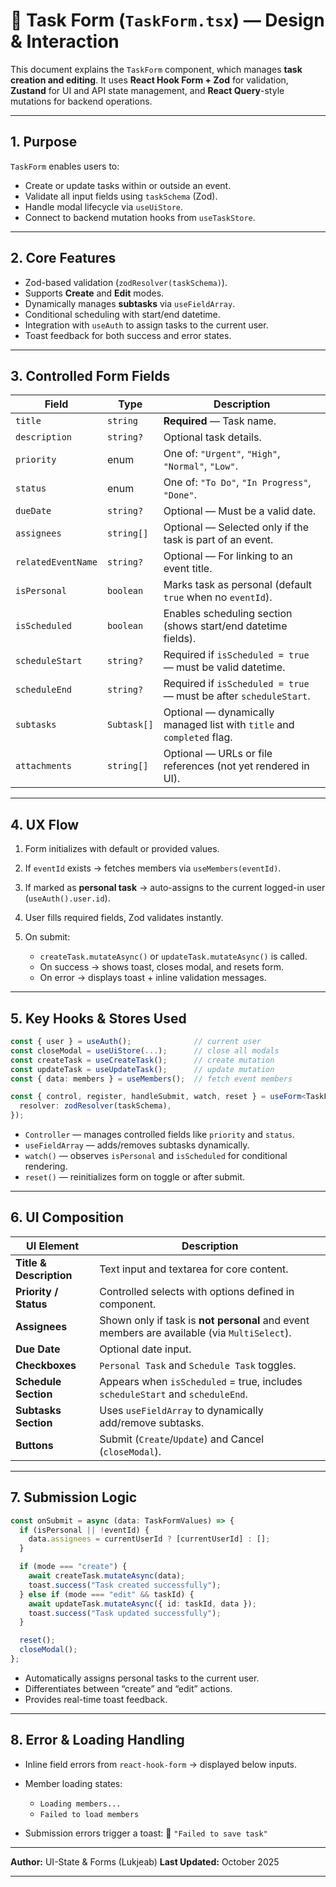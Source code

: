 # 📝 Task Form (`TaskForm.tsx`) — Design & Interaction

This document explains the `TaskForm` component, which manages **task creation and editing**.
It uses **React Hook Form + Zod** for validation, **Zustand** for UI and API state management, and **React Query**-style mutations for backend operations.

---

## 1. Purpose

`TaskForm` enables users to:

* Create or update tasks within or outside an event.
* Validate all input fields using `taskSchema` (Zod).
* Handle modal lifecycle via `useUiStore`.
* Connect to backend mutation hooks from `useTaskStore`.

---

## 2. Core Features

* Zod-based validation (`zodResolver(taskSchema)`).
* Supports **Create** and **Edit** modes.
* Dynamically manages **subtasks** via `useFieldArray`.
* Conditional scheduling with start/end datetime.
* Integration with `useAuth` to assign tasks to the current user.
* Toast feedback for both success and error states.

---

## 3. Controlled Form Fields

| Field              | Type        | Description                                                            |
| ------------------ | ----------- | ---------------------------------------------------------------------- |
| `title`            | `string`    | **Required** — Task name.                                              |
| `description`      | `string?`   | Optional task details.                                                 |
| `priority`         | enum        | One of: `"Urgent"`, `"High"`, `"Normal"`, `"Low"`.                     |
| `status`           | enum        | One of: `"To Do"`, `"In Progress"`, `"Done"`.                          |
| `dueDate`          | `string?`   | Optional — Must be a valid date.                                       |
| `assignees`        | `string[]`  | Optional — Selected only if the task is part of an event.              |
| `relatedEventName` | `string?`   | Optional — For linking to an event title.                              |
| `isPersonal`       | `boolean`   | Marks task as personal (default `true` when no `eventId`).             |
| `isScheduled`      | `boolean`   | Enables scheduling section (shows start/end datetime fields).          |
| `scheduleStart`    | `string?`   | Required if `isScheduled = true` — must be valid datetime.             |
| `scheduleEnd`      | `string?`   | Required if `isScheduled = true` — must be after `scheduleStart`.      |
| `subtasks`         | `Subtask[]` | Optional — dynamically managed list with `title` and `completed` flag. |
| `attachments`      | `string[]`  | Optional — URLs or file references (not yet rendered in UI).           |

---

## 4. UX Flow

1. Form initializes with default or provided values.
2. If `eventId` exists → fetches members via `useMembers(eventId)`.
3. If marked as **personal task** → auto-assigns to the current logged-in user (`useAuth().user.id`).
4. User fills required fields, Zod validates instantly.
5. On submit:

   * `createTask.mutateAsync()` or `updateTask.mutateAsync()` is called.
   * On success → shows toast, closes modal, and resets form.
   * On error → displays toast + inline validation messages.

---

## 5. Key Hooks & Stores Used

```ts
const { user } = useAuth();              // current user
const closeModal = useUiStore(...);      // close all modals
const createTask = useCreateTask();      // create mutation
const updateTask = useUpdateTask();      // update mutation
const { data: members } = useMembers();  // fetch event members

const { control, register, handleSubmit, watch, reset } = useForm<TaskFormValues>({
  resolver: zodResolver(taskSchema),
});
```

* `Controller` — manages controlled fields like `priority` and `status`.
* `useFieldArray` — adds/removes subtasks dynamically.
* `watch()` — observes `isPersonal` and `isScheduled` for conditional rendering.
* `reset()` — reinitializes form on toggle or after submit.

---

## 6. UI Composition

| UI Element              | Description                                                                                 |
| ----------------------- | ------------------------------------------------------------------------------------------- |
| **Title & Description** | Text input and textarea for core content.                                                   |
| **Priority / Status**   | Controlled selects with options defined in component.                                       |
| **Assignees**           | Shown only if task is **not personal** and event members are available (via `MultiSelect`). |
| **Due Date**            | Optional date input.                                                                        |
| **Checkboxes**          | `Personal Task` and `Schedule Task` toggles.                                                |
| **Schedule Section**    | Appears when `isScheduled` = true, includes `scheduleStart` and `scheduleEnd`.              |
| **Subtasks Section**    | Uses `useFieldArray` to dynamically add/remove subtasks.                                    |
| **Buttons**             | Submit (`Create`/`Update`) and Cancel (`closeModal`).                                       |

---

## 7. Submission Logic

```ts
const onSubmit = async (data: TaskFormValues) => {
  if (isPersonal || !eventId) {
    data.assignees = currentUserId ? [currentUserId] : [];
  }

  if (mode === "create") {
    await createTask.mutateAsync(data);
    toast.success("Task created successfully");
  } else if (mode === "edit" && taskId) {
    await updateTask.mutateAsync({ id: taskId, data });
    toast.success("Task updated successfully");
  }

  reset();
  closeModal();
};
```

* Automatically assigns personal tasks to the current user.
* Differentiates between “create” and “edit” actions.
* Provides real-time toast feedback.

---

## 8. Error & Loading Handling

* Inline field errors from `react-hook-form` → displayed below inputs.
* Member loading states:

  * `Loading members...`
  * `Failed to load members`
* Submission errors trigger a toast:
  🔴 `"Failed to save task"`

---

**Author:** UI-State & Forms (Lukjeab)
**Last Updated:** October 2025

---
